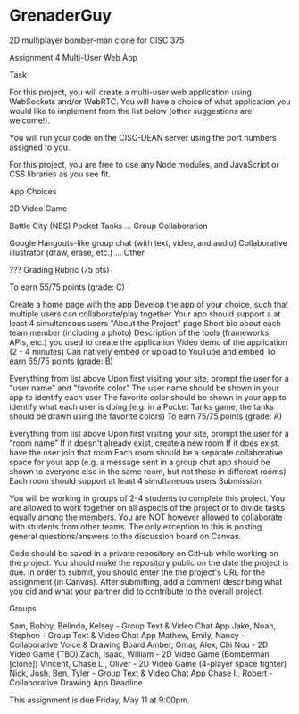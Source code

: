 # GrenaderGuy
2D multiplayer bomber-man clone for CISC 375

Assignment 4
Multi-User Web App
 

Task

For this project, you will create a multi-user web application using WebSockets and/or WebRTC. You will have a choice of what application you would like to implement from the list below (other suggestions are welcome!).

You will run your code on the CISC-DEAN server using the port numbers assigned to you.

For this project, you are free to use any Node modules, and JavaScript or CSS libraries as you see fit.

App Choices

2D Video Game

Battle City (NES)
Pocket Tanks
...
Group Collaboration

Google Hangouts-like group chat (with text, video, and audio)
Collaborative illustrator (draw, erase, etc.)
...
Other

???
Grading Rubric (75 pts)

To earn 55/75 points (grade: C)

Create a home page with the app
Develop the app of your choice, such that multiple users can collaborate/play together
Your app should support a at least 4 simultaneous users
"About the Project" page
Short bio about each team member (including a photo)
Description of the tools (frameworks, APIs, etc.) you used to create the application
Video demo of the application (2 - 4 minutes)
Can natively embed or upload to YouTube and embed
To earn 65/75 points (grade: B)

Everything from list above
Upon first visiting your site, prompt the user for a "user name" and "favorite color"
The user name should be shown in your app to identify each user
The favorite color should be shown in your app to identify what each user is doing (e.g. in a Pocket Tanks game, the tanks should be drawn using the favorite colors)
To earn 75/75 points (grade: A)

Everything from list above
Upon first visiting your site, prompt the user for a "room name"
If it doesn't already exist, create a new room
If it does exist, have the user join that room
Each room should be a separate collaborative space for your app (e.g. a message sent in a group chat app should be shown to everyone else in the same room, but not those in different rooms)
Each room should support at least 4 simultaneous users
Submission

You will be working in groups of 2-4 students to complete this project. You are allowed to work together on all aspects of the project or to divide tasks equally among the members. You are NOT however allowed to collaborate with students from other teams. The only exception to this is posting general questions/answers to the discussion board on Canvas.

Code should be saved in a private repository on GitHub while working on the project. You should make the repository public on the date the project is due. In order to submit, you should enter the the project's URL for the assignment (in Canvas). After submitting, add a comment describing what you did and what your partner did to contribute to the overall project.

Groups

Sam, Bobby, Belinda, Kelsey - Group Text & Video Chat App
Jake, Noah, Stephen - Group Text & Video Chat App
Mathew, Emily, Nancy - Collaborative Voice & Drawing Board
Amber, Omar, Alex, Chi Nou - 2D Video Game (TBD)
Zach, Isaac, William - 2D Video Game (Bomberman [clone])
Vincent, Chase L., Oliver - 2D Video Game (4-player space fighter)
Nick, Josh, Ben, Tyler - Group Text & Video Chat App
Chase I., Robert - Collaborative Drawing App
Deadline

This assignment is due Friday, May 11 at 9:00pm.
